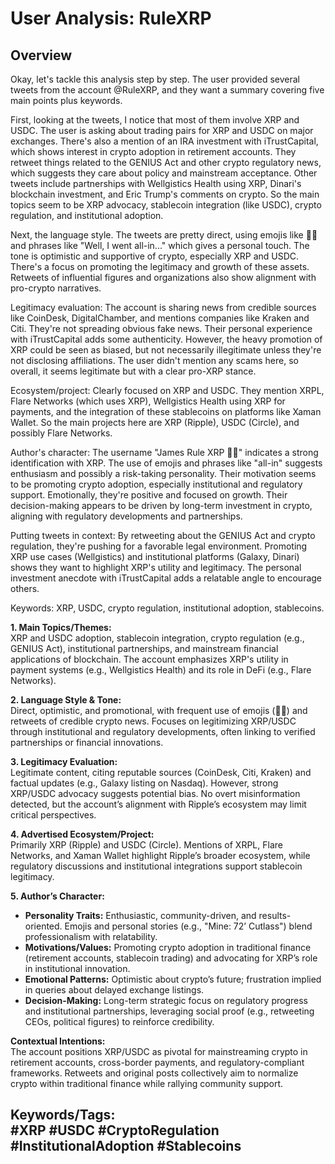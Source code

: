 # User Analysis: RuleXRP

## Overview

<think>
Okay, let's tackle this analysis step by step. The user provided several tweets from the account @RuleXRP, and they want a summary covering five main points plus keywords.

First, looking at the tweets, I notice that most of them involve XRP and USDC. The user is asking about trading pairs for XRP and USDC on major exchanges. There's also a mention of an IRA investment with iTrustCapital, which shows interest in crypto adoption in retirement accounts. They retweet things related to the GENIUS Act and other crypto regulatory news, which suggests they care about policy and mainstream acceptance. Other tweets include partnerships with Wellgistics Health using XRP, Dinari's blockchain investment, and Eric Trump's comments on crypto. So the main topics seem to be XRP advocacy, stablecoin integration (like USDC), crypto regulation, and institutional adoption.

Next, the language style. The tweets are pretty direct, using emojis like 👊😎 and phrases like "Well, I went all-in..." which gives a personal touch. The tone is optimistic and supportive of crypto, especially XRP and USDC. There's a focus on promoting the legitimacy and growth of these assets. Retweets of influential figures and organizations also show alignment with pro-crypto narratives.

Legitimacy evaluation: The account is sharing news from credible sources like CoinDesk, DigitalChamber, and mentions companies like Kraken and Citi. They're not spreading obvious fake news. Their personal experience with iTrustCapital adds some authenticity. However, the heavy promotion of XRP could be seen as biased, but not necessarily illegitimate unless they're not disclosing affiliations. The user didn't mention any scams here, so overall, it seems legitimate but with a clear pro-XRP stance.

Ecosystem/project: Clearly focused on XRP and USDC. They mention XRPL, Flare Networks (which uses XRP), Wellgistics Health using XRP for payments, and the integration of these stablecoins on platforms like Xaman Wallet. So the main projects here are XRP (Ripple), USDC (Circle), and possibly Flare Networks.

Author's character: The username "James Rule XRP 👊😎" indicates a strong identification with XRP. The use of emojis and phrases like "all-in" suggests enthusiasm and possibly a risk-taking personality. Their motivation seems to be promoting crypto adoption, especially institutional and regulatory support. Emotionally, they're positive and focused on growth. Their decision-making appears to be driven by long-term investment in crypto, aligning with regulatory developments and partnerships.

Putting tweets in context: By retweeting about the GENIUS Act and crypto regulation, they're pushing for a favorable legal environment. Promoting XRP use cases (Wellgistics) and institutional platforms (Galaxy, Dinari) shows they want to highlight XRP's utility and legitimacy. The personal investment anecdote with iTrustCapital adds a relatable angle to encourage others.

Keywords: XRP, USDC, crypto regulation, institutional adoption, stablecoins.
</think>

**1. Main Topics/Themes:**  
XRP and USDC adoption, stablecoin integration, crypto regulation (e.g., GENIUS Act), institutional partnerships, and mainstream financial applications of blockchain. The account emphasizes XRP's utility in payment systems (e.g., Wellgistics Health) and its role in DeFi (e.g., Flare Networks).  

**2. Language Style & Tone:**  
Direct, optimistic, and promotional, with frequent use of emojis (👊😎) and retweets of credible crypto news. Focuses on legitimizing XRP/USDC through institutional and regulatory developments, often linking to verified partnerships or financial innovations.  

**3. Legitimacy Evaluation:**  
Legitimate content, citing reputable sources (CoinDesk, Citi, Kraken) and factual updates (e.g., Galaxy listing on Nasdaq). However, strong XRP/USDC advocacy suggests potential bias. No overt misinformation detected, but the account’s alignment with Ripple’s ecosystem may limit critical perspectives.  

**4. Advertised Ecosystem/Project:**  
Primarily XRP (Ripple) and USDC (Circle). Mentions of XRPL, Flare Networks, and Xaman Wallet highlight Ripple’s broader ecosystem, while regulatory discussions and institutional integrations support stablecoin legitimacy.  

**5. Author’s Character:**  
- **Personality Traits:** Enthusiastic, community-driven, and results-oriented. Emojis and personal stories (e.g., "Mine: 72’ Cutlass") blend professionalism with relatability.  
- **Motivations/Values:** Promoting crypto adoption in traditional finance (retirement accounts, stablecoin trading) and advocating for XRP’s role in institutional innovation.  
- **Emotional Patterns:** Optimistic about crypto’s future; frustration implied in queries about delayed exchange listings.  
- **Decision-Making:** Long-term strategic focus on regulatory progress and institutional partnerships, leveraging social proof (e.g., retweeting CEOs, political figures) to reinforce credibility.  

**Contextual Intentions:**  
The account positions XRP/USDC as pivotal for mainstreaming crypto in retirement accounts, cross-border payments, and regulatory-compliant frameworks. Retweets and original posts collectively aim to normalize crypto within traditional finance while rallying community support.  

**Keywords/Tags:**  
#XRP #USDC #CryptoRegulation #InstitutionalAdoption #Stablecoins
---

